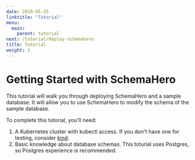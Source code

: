 ```yaml
---
date: 2019-05-25
linktitle: "Tutorial"
menu:
  main:
    parent: tutorial
next: /tutorial/deploy-schemahero
title: Tutorial
weight: 1
---
```


# Getting Started with SchemaHero

This tutorial will walk you through deploying SchemaHero and a sample database. It will allow you to use SchemaHero to modify the schema of the sample database.

To complete this tutorial, you'll need:

1. A Kubernetes cluster with kubectl access. If you don't have one for testing, consider [kind](...).
2. Basic knowledge about database schemas. This toturial uses Postgres, so Postgres experience is recommended.



